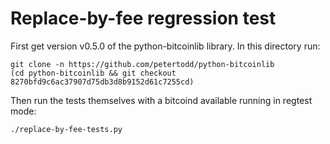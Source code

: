 Replace-by-fee regression test
==============================

First get version v0.5.0 of the python-bitcoinlib library. In this directory
run:

    git clone -n https://github.com/petertodd/python-bitcoinlib
    (cd python-bitcoinlib && git checkout 8270bfd9c6ac37907d75db3d8b9152d61c7255cd)

Then run the tests themselves with a bitcoind available running in regtest
mode:

    ./replace-by-fee-tests.py
